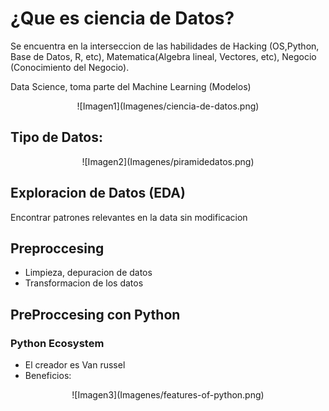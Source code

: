# ¿Que es ciencia de Datos?

Se encuentra en la interseccion de las habilidades de Hacking (OS,Python, Base de Datos, R, etc), Matematica(Algebra lineal, Vectores, etc), Negocio (Conocimiento del Negocio).

Data Science, toma parte del Machine Learning (Modelos)

<center>![Imagen1](Imagenes/ciencia-de-datos.png)</center>

## Tipo de Datos: 

<center>![Imagen2](Imagenes/piramidedatos.png)</center>

## Exploracion de Datos (EDA)

Encontrar patrones relevantes en la data sin modificacion

## Preproccesing

* Limpieza, depuracion de datos
* Transformacion de los datos

## PreProccesing con Python

### Python Ecosystem

* El creador es Van russel 
* Beneficios:
<p align="center">
![Imagen3](Imagenes/features-of-python.png) 
</p>






